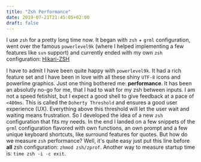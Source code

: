```yaml
---
title: "Zsh Performance"
date: 2019-07-21T21:45:05+02:00
draft: false
---
```


I use `zsh` for a pretty long time now. It began with `zsh` + `grml`
configuration, went over the famous `powerlevel9k` (where I helped implementing
a few features like `svn` support) and currently ended with my own `zsh`
configuration: [Hikari-ZSH](https://github.com/shibumi/hikari-zsh)

I have to admit I have been quite happy with `powerlevel9k`. It had a rich
feature set and I have been in love with all these shiny `UTF-8` icons and
powerline graphics. Just one thing bothered me: **performance**. It has been an
absolutly no-go for me, that I had to wait for my zsh between inputs. I am not
a speed fetishist, but I expect a good shell to give feedback at a pace of
`<400ms`. This is called the `Doherty Threshold` and ensures a good user
experience (UX). Everything above this threshold will let the user wait and
waiting means frustration. So I developed the idea of a new `zsh` configuration
that fits my needs. In the end I landed on a few snippets of the `grml`
configuration flavored with own functions, an own prompt and a few unique
keyboard shortcuts, like surround features for quotes. But how do we measure
`zsh` performance? Well, it's quite easy just put this line before **all** zsh
configuration: `zhmod zsh/zprof`. Another way to measure startup time is: `time
zsh -i -c exit`.
